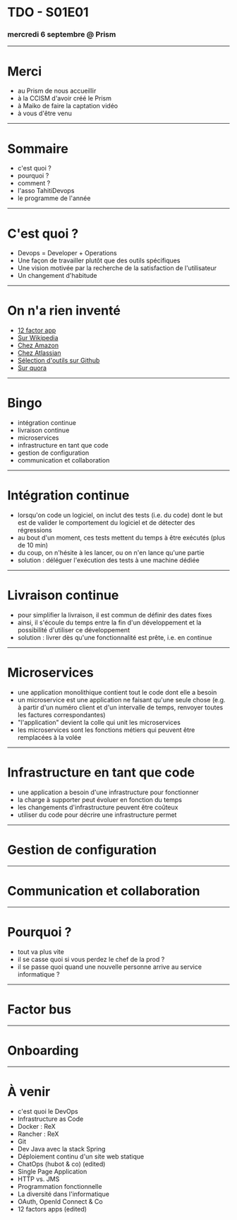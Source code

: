 # TDO - S01E01

### mercredi 6 septembre @ Prism

---

# Merci

  - au Prism de nous accueillir
  - à la CCISM d'avoir créé le Prism
  - à Maiko de faire la captation vidéo
  - à vous d'être venu
  
---

# Sommaire

  - c'est quoi ?
  - pourquoi ?
  - comment ?
  - l'asso TahitiDevops
  - le programme de l'année

---

# C'est quoi ?

  - Devops = Developer + Operations
  - Une façon de travailler plutôt que des outils spécifiques
  - Une vision motivée par la recherche de la satisfaction de l'utilisateur
  - Un changement d'habitude

---

# On n'a rien inventé

  - [12 factor app](https://12factor.net)
  - [Sur Wikipedia](https://en.wikipedia.org/wiki/DevOps)
  - [Chez Amazon](https://aws.amazon.com/fr/devops/what-is-devops/)
  - [Chez Atlassian](https://www.atlassian.com/devops)
  - [Sélection d'outils sur Github](https://github.com/showcases/devops-tools)
  - [Sur quora](https://www.quora.com/What-is-DevOps)

---

# Bingo

  - intégration continue
  - livraison continue
  - microservices
  - infrastructure en tant que code
  - gestion de configuration
  - communication et collaboration

---

# Intégration continue

  - lorsqu'on code un logiciel, on inclut des tests (i.e. du code) dont le but est de valider le comportement du logiciel et de détecter des régressions
  - au bout d'un moment, ces tests mettent du temps à être exécutés (plus de 10 min)
  - du coup, on n'hésite à les lancer, ou on n'en lance qu'une partie
  - solution : déléguer l'exécution des tests à une machine dédiée

---

# Livraison continue

  - pour simplifier la livraison, il est commun de définir des dates fixes
  - ainsi, il s'écoule du temps entre la fin d'un développement et la possibilité d'utiliser ce développement
  - solution : livrer dès qu'une fonctionnalité est prête, i.e. en continue

---

# Microservices

  - une application monolithique contient tout le code dont elle a besoin
  - un microservice est une application ne faisant qu'une seule chose (e.g. à partir d'un numéro client et d'un intervalle de temps, renvoyer toutes les factures correspondantes)
  - "l'application" devient la colle qui unit les microservices
  - les microservices sont les fonctions métiers qui peuvent être remplacées à la volée

---

# Infrastructure en tant que code

  - une application a besoin d'une infrastructure pour fonctionner
  - la charge à supporter peut évoluer en fonction du temps
  - les changements d'infrastructure peuvent être coûteux 
  - utiliser du code pour décrire une infrastructure permet

---

# Gestion de configuration

---

# Communication et collaboration

---

# Pourquoi ?

  - tout va plus vite
  - il se casse quoi si vous perdez le chef de la prod ?
  - il se passe quoi quand une nouvelle personne arrive au service informatique ?
  
---

# Factor bus


---

# Onboarding

---

# À venir

  - c'est quoi le DevOps
  - Infrastructure as Code
  - Docker : ReX
  - Rancher : ReX
  - Git
  - Dev Java avec la stack Spring
  - Déploiement continu d'un site web statique
  - ChatOps (hubot & co) (edited)
  - Single Page Application
  - HTTP vs. JMS
  - Programmation fonctionnelle
  - La diversité dans l'informatique
  - OAuth, OpenId Connect & Co
  - 12 factors apps (edited)

